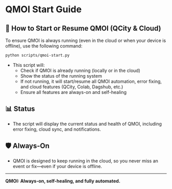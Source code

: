 # QMOI Start Guide

## 🚀 How to Start or Resume QMOI (QCity & Cloud)

To ensure QMOI is always running (even in the cloud or when your device is offline), use the following command:

```bash
python scripts/qmoi-start.py
```

- This script will:
  - Check if QMOI is already running (locally or in the cloud)
  - Show the status of the running system
  - If not running, it will start/resume all QMOI automation, error fixing, and cloud features (QCity, Colab, Dagshub, etc.)
  - Ensure all features are always-on and self-healing

## 📊 Status
- The script will display the current status and health of QMOI, including error fixing, cloud sync, and notifications.

## 🛡️ Always-On
- QMOI is designed to keep running in the cloud, so you never miss an event or fix—even if your device is offline.

---
**QMOI: Always-on, self-healing, and fully automated.** 